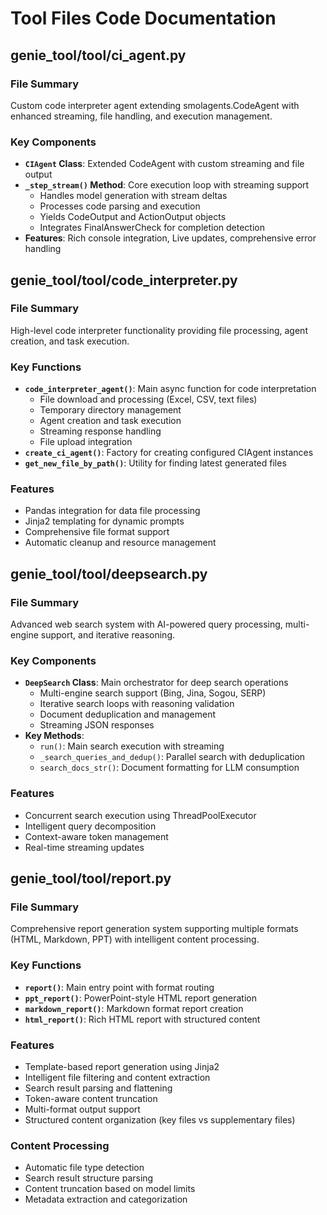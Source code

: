 # Tool Files Code Documentation

## genie_tool/tool/ci_agent.py

### File Summary
Custom code interpreter agent extending smolagents.CodeAgent with enhanced streaming, file handling, and execution management.

### Key Components
- **`CIAgent` Class**: Extended CodeAgent with custom streaming and file output
- **`_step_stream()` Method**: Core execution loop with streaming support
  - Handles model generation with stream deltas
  - Processes code parsing and execution
  - Yields CodeOutput and ActionOutput objects
  - Integrates FinalAnswerCheck for completion detection
- **Features**: Rich console integration, Live updates, comprehensive error handling

## genie_tool/tool/code_interpreter.py

### File Summary
High-level code interpreter functionality providing file processing, agent creation, and task execution.

### Key Functions
- **`code_interpreter_agent()`**: Main async function for code interpretation
  - File download and processing (Excel, CSV, text files)
  - Temporary directory management
  - Agent creation and task execution
  - Streaming response handling
  - File upload integration
- **`create_ci_agent()`**: Factory for creating configured CIAgent instances
- **`get_new_file_by_path()`**: Utility for finding latest generated files

### Features
- Pandas integration for data file processing
- Jinja2 templating for dynamic prompts
- Comprehensive file format support
- Automatic cleanup and resource management

## genie_tool/tool/deepsearch.py

### File Summary
Advanced web search system with AI-powered query processing, multi-engine support, and iterative reasoning.

### Key Components
- **`DeepSearch` Class**: Main orchestrator for deep search operations
  - Multi-engine search support (Bing, Jina, Sogou, SERP)
  - Iterative search loops with reasoning validation
  - Document deduplication and management
  - Streaming JSON responses
- **Key Methods**:
  - `run()`: Main search execution with streaming
  - `_search_queries_and_dedup()`: Parallel search with deduplication
  - `search_docs_str()`: Document formatting for LLM consumption

### Features
- Concurrent search execution using ThreadPoolExecutor
- Intelligent query decomposition
- Context-aware token management
- Real-time streaming updates

## genie_tool/tool/report.py

### File Summary
Comprehensive report generation system supporting multiple formats (HTML, Markdown, PPT) with intelligent content processing.

### Key Functions
- **`report()`**: Main entry point with format routing
- **`ppt_report()`**: PowerPoint-style HTML report generation
- **`markdown_report()`**: Markdown format report creation
- **`html_report()`**: Rich HTML report with structured content

### Features
- Template-based report generation using Jinja2
- Intelligent file filtering and content extraction
- Search result parsing and flattening
- Token-aware content truncation
- Multi-format output support
- Structured content organization (key files vs supplementary files)

### Content Processing
- Automatic file type detection
- Search result structure parsing
- Content truncation based on model limits
- Metadata extraction and categorization